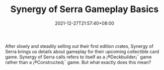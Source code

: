 ﻿---
title: "Synergy of Serra Gameplay Basics"
date: 2021-12-27T21:57:40+08:00
lastmod: 2021-12-27T16:45:40+08:00
draft: false
authors: ["Church"]
description: "After slowly and steadily selling out their first edition crates, Synergy of Serra brings us details about gameplay for their upcoming collectible card game. Synergy of Serra calls refers to itself as a ¡®Deckbuilder¡¯ game rather than a ¡®Constructed¡¯ game. But what exactly does this mean?"
featuredImage: "synergy-of-serra-gameplay-basics.png"
tags: ["Virtual World","Play to Earn"]
categories: ["news"]
news: ["Virtual World"]
weight: 
lightgallery: true
pinned: false
recommend: false
recommend1: false
---

After slowly and steadily selling out their first edition crates, Synergy of Serra brings us details about gameplay for their upcoming collectible card game. Synergy of Serra calls refers to itself as a ¡®Deckbuilder¡¯ game rather than a ¡®Constructed¡¯ game. But what exactly does this mean?

<!--more-->

